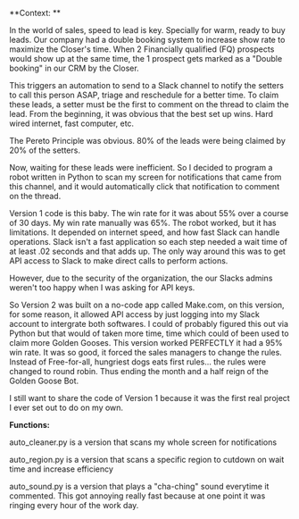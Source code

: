 **Context: **

In the world of sales, speed to lead is key. Specially for warm, ready to buy leads. Our company had a double booking system to increase show rate to maximize the Closer's time. When 2 Financially qualified (FQ) prospects would show up at the same time, the 1 prospect gets marked as a "Double booking" in our CRM by the Closer. 

This triggers an automation to send to a Slack channel to notify the setters to call this person ASAP, triage and reschedule for a better time. To claim these leads, a setter must be the first to comment on the thread to claim the lead. From the beginning, it was obvious that the best set up wins. Hard wired internet, fast computer, etc. 

The Pereto Principle was obvious. 80% of the leads were being claimed by 20% of the setters. 

Now, waiting for these leads were inefficient. So I decided to program a robot written in Python to scan my screen for notifications that came from this channel, and it would automatically click that notification to comment on the thread. 

Version 1 code is this baby. The win rate for it was about 55% over a course of 30 days. My win rate manually was 65%. The robot worked, but it has limitations. It depended on internet speed, and how fast Slack can handle operations. Slack isn't a fast application so each step needed a wait time of at least .02 seconds and that adds up. The only way around this was to get API access to Slack to make direct calls to perform actions. 

However, due to the security of the organization, the our Slacks admins weren't too happy when I was asking for API keys. 

So Version 2 was built on a no-code app called Make.com, on this version, for some reason, it allowed API access by just logging into my Slack account to intergrate both softwares. I could of probably figured this out via Python but that would of taken more time, time which could of been used to claim more Golden Gooses. This version worked PERFECTLY it had a 95% win rate. It was so good, it forced the sales managers to change the rules. Instead of Free-for-all, hungriest dogs eats first rules... the rules were changed to round robin. Thus ending the month and a half reign of the Golden Goose Bot.

I still want to share the code of Version 1 because it was the first real project I ever set out to do on my own. 

**Functions:**

auto_cleaner.py is a version that scans my whole screen for notifications

auto_region.py is a version that scans a specific region to cutdown on wait time and increase efficiency

auto_sound.py is a version that plays a "cha-ching" sound everytime it commented. This got annoying really fast because at one point it was ringing every hour of the work day. 
